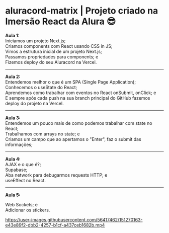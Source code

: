 # aluracord-matrix | Projeto criado na Imersão React da Alura 😎

<strong> Aula 1: </strong><br>
  Iniciamos um projeto Next.js;<br>
  Criamos components com React usando CSS in JS;<br>
  Vimos a estrutura inicial de um projeto Next.js;<br>
  Passamos propriedades para components; e<br>
  Fizemos deploy do seu Aluracord na Vercel.<br>

<hr>

<strong> Aula 2: </strong><br>
Entendemos melhor o que é um SPA (Single Page Application);<br>
Conhecemos o useState do React;<br>
Aprendemos como trabalhar com eventos no React onSubmit, onClick; e<br>
E sempre após cada push na sua branch principal do GitHub fazemos deploy do projeto na Vercel.

<hr>

<strong> Aula 3: </strong><br>
Entendemos um pouco mais de como podemos trabalhar com state no React;<br>
Trabalhamos com arrays no state; e<br>
Criamos um campo que ao apertamos o "Enter", faz o submit das informações;<br>

<hr>

<strong> Aula 4: </strong><br>
AJAX e o que é?;<br>
Supabase;<br>
Aba network para debugarmos requests HTTP; e<br>
useEffect no React.<br>

<hr>

<strong> Aula 5: </strong><br>

Web Sockets; e<br>
Adicionar os stickers.

https://user-images.githubusercontent.com/56417462/151270163-e43e89f2-dbb2-4257-b1cf-a437ceb1682b.mp4



